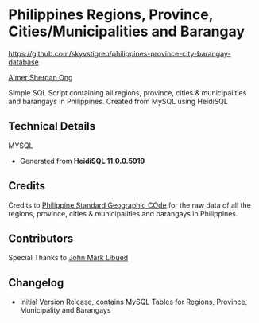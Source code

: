 Philippines Regions, Province, Cities/Municipalities and Barangay
===============================
https://github.com/skyvstigreo/philippines-province-city-barangay-database

[Aimer Sherdan Ong](https://www.facebook.com/skyvsaimii/)

Simple SQL Script containing all regions, province, cities & municipalities and barangays in Philippines. Created from MySQL using HeidiSQL

Technical Details
-----------------

MYSQL
* Generated from **HeidiSQL 11.0.0.5919**

Credits
-------
Credits to [Philippine Standard Geographic COde](https://psa.gov.ph/classification/psgc/) for the raw data of all the regions, province, cities & municipalities and barangays in Philippines.

Contributors
-------
Special Thanks to [John Mark Libued](https://www.facebook.com/johnmark.libued)

Changelog
---------
* Initial Version Release, contains MySQL Tables for Regions, Province, Municipality and Barangays
